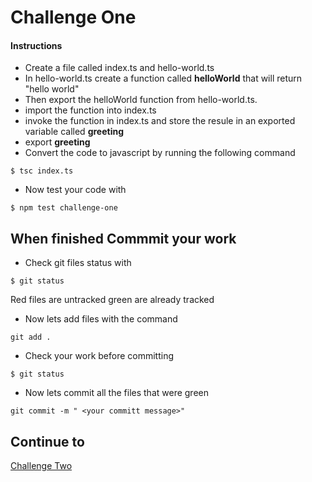 # Challenge One

#### Instructions
* Create a file called index.ts and hello-world.ts
* In hello-world.ts create a function called **helloWorld** that will return "hello world"
* Then export the helloWorld function from hello-world.ts.
* import the function into index.ts
* invoke the function in index.ts and store the resule in an exported variable called **greeting**
* export **greeting** 
* Convert the code to javascript by running the following command
```
$ tsc index.ts
```
* Now test your code with
```
$ npm test challenge-one
```

## When finished Commmit your work
* Check git files status with
``` 
$ git status
````
Red files are untracked green are already tracked

* Now lets add files with the command 
```
git add .
````
* Check your work before committing
```
$ git status
```
* Now lets commit all the files that were green 
``` 
git commit -m " <your committ message>"
```
## Continue to
[Challenge Two](https://github.com/SoftStackFactory/typescript-imports/tree/master/challenge-two)
